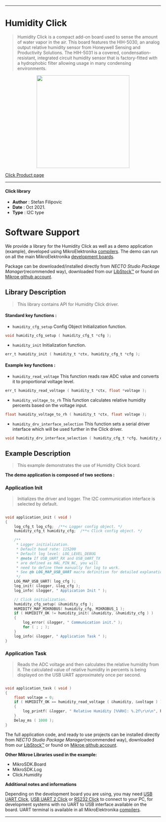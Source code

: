 
---
# Humidity Click

> Humidity Click is a compact add-on board used to sense the amount of water vapor in the air. This board features the HIH-5030, an analog output relative humidity sensor from Honeywell Sensing and Productivity Solutions. The HIH-5031 is a covered, condensation-resistant, integrated circuit humidity sensor that is factory-fitted with a hydrophobic filter allowing usage in many condensing environments.

<p align="center">
  <img src="https://download.mikroe.com/images/click_for_ide/humidity_click.png" height=300px>
</p>

[Click Product page](https://www.mikroe.com/humidity-click)

---


#### Click library

- **Author**        : Stefan Filipovic
- **Date**          : Oct 2021.
- **Type**          : I2C type


# Software Support

We provide a library for the Humidity Click
as well as a demo application (example), developed using MikroElektronika
[compilers](https://www.mikroe.com/necto-studio).
The demo can run on all the main MikroElektronika [development boards](https://www.mikroe.com/development-boards).

Package can be downloaded/installed directly from *NECTO Studio Package Manager*(recommended way), downloaded from our [LibStock&trade;](https://libstock.mikroe.com) or found on [Mikroe github account](https://github.com/MikroElektronika/mikrosdk_click_v2/tree/master/clicks).

## Library Description

> This library contains API for Humidity Click driver.

#### Standard key functions :

- `humidity_cfg_setup` Config Object Initialization function.
```c
void humidity_cfg_setup ( humidity_cfg_t *cfg );
```

- `humidity_init` Initialization function.
```c
err_t humidity_init ( humidity_t *ctx, humidity_cfg_t *cfg );
```

#### Example key functions :

- `humidity_read_voltage` This function reads raw ADC value and converts it to proportional voltage level.
```c
err_t humidity_read_voltage ( humidity_t *ctx, float *voltage );
```

- `humidity_voltage_to_rh` This function calculates relative humidity percents based on the voltage input.
```c
float humidity_voltage_to_rh ( humidity_t *ctx, float voltage );
```

- `humidity_drv_interface_selection` This function sets a serial driver interface which will be used further in the Click driver.
```c
void humidity_drv_interface_selection ( humidity_cfg_t *cfg, humidity_drv_t drv_sel );
```

## Example Description

> This example demonstrates the use of Humidity Click board.

**The demo application is composed of two sections :**

### Application Init

> Initializes the driver and logger. The I2C communication interface is selected by default.

```c

void application_init ( void )
{
    log_cfg_t log_cfg;  /**< Logger config object. */
    humidity_cfg_t humidity_cfg;  /**< Click config object. */

    /** 
     * Logger initialization.
     * Default baud rate: 115200
     * Default log level: LOG_LEVEL_DEBUG
     * @note If USB_UART_RX and USB_UART_TX 
     * are defined as HAL_PIN_NC, you will 
     * need to define them manually for log to work. 
     * See @b LOG_MAP_USB_UART macro definition for detailed explanation.
     */
    LOG_MAP_USB_UART( log_cfg );
    log_init( &logger, &log_cfg );
    log_info( &logger, " Application Init " );

    // Click initialization.
    humidity_cfg_setup( &humidity_cfg );
    HUMIDITY_MAP_MIKROBUS( humidity_cfg, MIKROBUS_1 );
    if ( HUMIDITY_OK != humidity_init( &humidity, &humidity_cfg ) ) 
    {
        log_error( &logger, " Communication init." );
        for ( ; ; );
    }
    log_info( &logger, " Application Task " );
}

```

### Application Task

> Reads the ADC voltage and then calculates the relative humidity from it.
> The calculated value of relative humidity in percents is being displayed on the USB UART approximately once per second. 

```c

void application_task ( void )
{
    float voltage = 0;
    if ( HUMIDITY_OK == humidity_read_voltage ( &humidity, &voltage ) )
    {
        log_printf( &logger, " Relative Humidity [%%RH]: %.2f\r\n\n", humidity_voltage_to_rh( &humidity, voltage ) );
    }
    Delay_ms ( 1000 );
}

```

The full application code, and ready to use projects can be installed directly from *NECTO Studio Package Manager*(recommended way), downloaded from our [LibStock&trade;](https://libstock.mikroe.com) or found on [Mikroe github account](https://github.com/MikroElektronika/mikrosdk_click_v2/tree/master/clicks).

**Other Mikroe Libraries used in the example:**

- MikroSDK.Board
- MikroSDK.Log
- Click.Humidity

**Additional notes and informations**

Depending on the development board you are using, you may need
[USB UART Click](https://www.mikroe.com/usb-uart-click),
[USB UART 2 Click](https://www.mikroe.com/usb-uart-2-click) or
[RS232 Click](https://www.mikroe.com/rs232-click) to connect to your PC, for
development systems with no UART to USB interface available on the board. UART
terminal is available in all MikroElektronika
[compilers](https://shop.mikroe.com/compilers).

---
